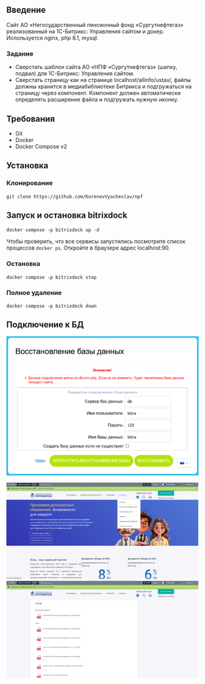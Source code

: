 ## Введение
Сайт АО «Негосударственный пенсионный фонд «Сургутнефтегаз» реализованный на 1С-Битрикс: Управления сайтом
 и докер. Используется nginx, php 8.1, mysql.

### Задание
- Сверстать шаблон сайта АО «НПФ «Сургутнефтегаз» (шапку, подвал) для 1С-Битрикс: Управления сайтом.
- Сверстать страницу как на странице localhost/allinfo/ustav/, файлы должны хранится в медиабиблиотеке Битрикса и подгружаться на страницу через компонент. Компонент должен автоматически определять расширение файла и подгружать нужную иконку.

## Требования
- Git
- Docker
- Docker Compose v2

## Установка
### Клонирование
```shell
git clone https://github.com/KorenevVyacheslav/npf
```

## Запуск и остановка bitrixdock
```shell
docker compose -p bitrixdock up -d
```
Чтобы проверить, что все сервисы запустились посмотрите список процессов `docker ps`.
Откройте в браузере адрес localhost:90.

### Остановка
```shell
docker compose -p bitrixdock stop
```

### Полное удаление
```shell
docker compose -p bitrixdock down
```
## Подключение к БД
![db](https://raw.githubusercontent.com/bitrixdock/bitrixdock/master/assets/db.png)


![Alt text](www/npf.png)
![alt text](www/npf2.png)
